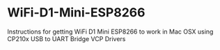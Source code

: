 # WiFi-D1-Mini-ESP8266
Instructions for getting WiFi D1 Mini ESP8266 to work in Mac OSX using CP210x USB to UART Bridge VCP Drivers
